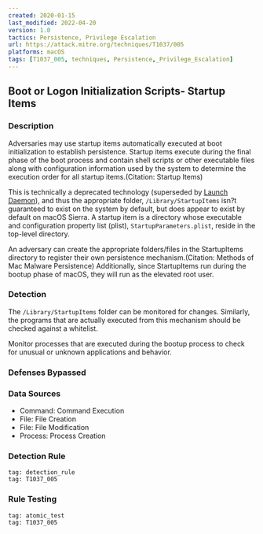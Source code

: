 ```yaml
---
created: 2020-01-15
last_modified: 2022-04-20
version: 1.0
tactics: Persistence, Privilege Escalation
url: https://attack.mitre.org/techniques/T1037/005
platforms: macOS
tags: [T1037_005, techniques, Persistence,_Privilege_Escalation]
---
```


## Boot or Logon Initialization Scripts- Startup Items

### Description

Adversaries may use startup items automatically executed at boot initialization to establish persistence. Startup items execute during the final phase of the boot process and contain shell scripts or other executable files along with configuration information used by the system to determine the execution order for all startup items.(Citation: Startup Items)

This is technically a deprecated technology (superseded by [Launch Daemon](https://attack.mitre.org/techniques/T1543/004)), and thus the appropriate folder, <code>/Library/StartupItems</code> isn?t guaranteed to exist on the system by default, but does appear to exist by default on macOS Sierra. A startup item is a directory whose executable and configuration property list (plist), <code>StartupParameters.plist</code>, reside in the top-level directory. 

An adversary can create the appropriate folders/files in the StartupItems directory to register their own persistence mechanism.(Citation: Methods of Mac Malware Persistence) Additionally, since StartupItems run during the bootup phase of macOS, they will run as the elevated root user.

### Detection

The <code>/Library/StartupItems</code> folder can be monitored for changes. Similarly, the programs that are actually executed from this mechanism should be checked against a whitelist.

Monitor processes that are executed during the bootup process to check for unusual or unknown applications and behavior.

### Defenses Bypassed



### Data Sources

  - Command: Command Execution
  -  File: File Creation
  -  File: File Modification
  -  Process: Process Creation
### Detection Rule

```query
tag: detection_rule
tag: T1037_005
```

### Rule Testing

```query
tag: atomic_test
tag: T1037_005
```
